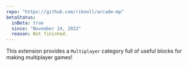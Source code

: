 ```yaml
---
repo: "https://github.com/riknoll/arcade-mp"
betaStatus:
  inBeta: true
  since: "November 14, 2022"
  reason: Not finished.
---
```


This extension provides a `Multiplayer` category full of useful blocks for making multiplayer games!
